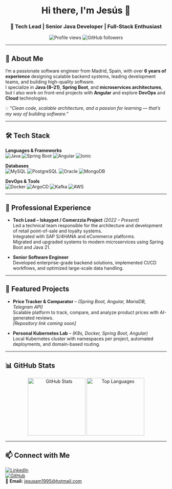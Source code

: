<!-- Banner / Header -->
<h1 align="center">Hi there, I'm Jesús 👋</h1>
<h3 align="center">🚀 Tech Lead | Senior Java Developer | Full-Stack Enthusiast</h3>

<p align="center">
  <img src="https://komarev.com/ghpvc/?username=srjesusam&label=Profile%20Views&color=0e75b6&style=flat" alt="Profile views" />
  <img src="https://img.shields.io/github/followers/srjesusam?label=Followers&style=social" alt="GitHub followers" />
</p>

---

## 💫 About Me

I’m a passionate software engineer from Madrid, Spain, with over **6 years of experience** designing scalable backend systems, leading development teams, and building high-quality software.  
I specialize in **Java (8–21)**, **Spring Boot**, and **microservices architectures**, but I also work on front-end projects with **Angular** and explore **DevOps** and **Cloud** technologies.

💡 *"Clean code, scalable architecture, and a passion for learning — that’s my way of building software."*

---

## 🛠 Tech Stack

**Languages & Frameworks**  
![Java](https://img.shields.io/badge/Java-ED8B00?style=for-the-badge&logo=openjdk&logoColor=white)
![Spring Boot](https://img.shields.io/badge/Spring%20Boot-6DB33F?style=for-the-badge&logo=springboot&logoColor=white)
![Angular](https://img.shields.io/badge/Angular-DD0031?style=for-the-badge&logo=angular&logoColor=white)
![Ionic](https://img.shields.io/badge/Ionic-3880FF?style=for-the-badge&logo=ionic&logoColor=white)

**Databases**  
![MySQL](https://img.shields.io/badge/MySQL-005C84?style=for-the-badge&logo=mysql&logoColor=white)
![PostgreSQL](https://img.shields.io/badge/PostgreSQL-316192?style=for-the-badge&logo=postgresql&logoColor=white)
![Oracle](https://img.shields.io/badge/Oracle-F80000?style=for-the-badge&logo=oracle&logoColor=white)
![MongoDB](https://img.shields.io/badge/MongoDB-4EA94B?style=for-the-badge&logo=mongodb&logoColor=white)

**DevOps & Tools**  
![Docker](https://img.shields.io/badge/Docker-2496ED?style=for-the-badge&logo=docker&logoColor=white)
![ArgoCD](https://img.shields.io/badge/ArgoCD-FB542B?style=for-the-badge&logo=argo&logoColor=white)
![Kafka](https://img.shields.io/badge/Apache%20Kafka-231F20?style=for-the-badge&logo=apachekafka&logoColor=white)
![AWS](https://img.shields.io/badge/AWS-FF9900?style=for-the-badge&logo=amazonaws&logoColor=white)

---

## 💼 Professional Experience

- **Tech Lead – Iskaypet / Comerzzia Project** *(2022 – Present)*  
  Led a technical team responsible for the architecture and development of retail point-of-sale and loyalty systems.  
  Integrated with SAP S/4HANA and eCommerce platforms.  
  Migrated and upgraded systems to modern microservices using Spring Boot and Java 21.

- **Senior Software Engineer**  
  Developed enterprise-grade backend solutions, implemented CI/CD workflows, and optimized large-scale data handling.

---

## 🚀 Featured Projects

- **Price Tracker & Comparator** – *(Spring Boot, Angular, MariaDB, Telegram API)*  
  Scalable platform to track, compare, and analyze product prices with AI-generated reviews.  
  *[Repository link coming soon]*

- **Personal Kubernetes Lab** – *(K8s, Docker, Spring Boot, Angular)*  
  Local Kubernetes cluster with namespaces per project, automated deployments, and domain-based routing.

---

## 📊 GitHub Stats

<p align="center">
  <img src="https://github-readme-stats.vercel.app/api?username=srjesusam&show_icons=true&theme=tokyonight" alt="GitHub Stats" height="180" />
  <img src="https://github-readme-stats.vercel.app/api/top-langs/?username=srjesusam&layout=compact&theme=tokyonight" alt="Top Languages" height="180" />
</p>

---

## 📫 Connect with Me

[![LinkedIn](https://img.shields.io/badge/LinkedIn-Profile-blue?style=for-the-badge&logo=linkedin)](https://linkedin.com/in/jesusam)  
[![GitHub](https://img.shields.io/badge/GitHub-Portfolio-black?style=for-the-badge&logo=github)](https://github.com/srjesusam)  
📧 **Email:** jesusam1995@hotmail.com

